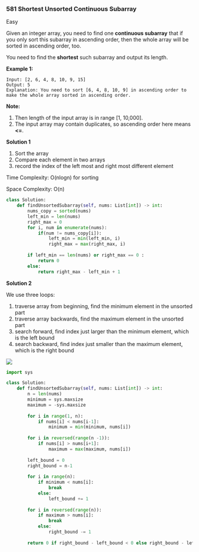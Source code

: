 ### 581 Shortest Unsorted Continuous Subarray

Easy

Given an integer array, you need to find one **continuous subarray** that if you only sort this subarray in ascending order, then the whole array will be sorted in ascending order, too.

You need to find the **shortest** such subarray and output its length.

**Example 1:**

```
Input: [2, 6, 4, 8, 10, 9, 15]
Output: 5
Explanation: You need to sort [6, 4, 8, 10, 9] in ascending order to make the whole array sorted in ascending order.
```



**Note:**

1. Then length of the input array is in range [1, 10,000].
2. The input array may contain duplicates, so ascending order here means **<=**.



**Solution 1**

1. Sort the array
2. Compare each element in two arrays
3. record the index of the left most and right most different element

Time Complexity: O(nlogn)  for sorting

Space Complexity: O(n)

```python
class Solution:
    def findUnsortedSubarray(self, nums: List[int]) -> int:
        nums_copy = sorted(nums)
        left_min = len(nums)
        right_max = 0
        for i, num in enumerate(nums):
            if(num != nums_copy[i]):
                left_min = min(left_min, i)
                right_max = max(right_max, i)
                
        if left_min == len(nums) or right_max == 0 :
            return 0
        else:   
            return right_max - left_min + 1
```



**Solution 2**

We use three loops:

1. traverse array from beginning, find the minimum element in the unsorted part
2. traverse array backwards, find the maximum element in the unsorted part
3. search forward, find index just larger than the minimum element, which is the left bound
4. search backward, find index just smaller than the maximum element, which is the right bound 

![](https://leetcode.com/problems/shortest-unsorted-continuous-subarray/Figures/581/Unsorted_subarray_2.PNG)

```python
import sys

class Solution:
    def findUnsortedSubarray(self, nums: List[int]) -> int:
        n = len(nums)
        minimum = sys.maxsize
        maximum = -sys.maxsize
        
        for i in range(1, n):
            if nums[i] < nums[i-1]:
                minimum = min(minimum, nums[i])
        
        for i in reversed(range(n -1)):
            if nums[i] > nums[i+1]:
                maximum = max(maximum, nums[i])
        
        left_bound = 0
        right_bound = n-1
        
        for i in range(n):
            if minimum < nums[i]:
                break
            else:
                left_bound += 1
        
        for i in reversed(range(n)):
            if maximum > nums[i]:
                break
            else:
                right_bound -= 1
                
        return 0 if right_bound - left_bound < 0 else right_bound - left_bound + 1
```

